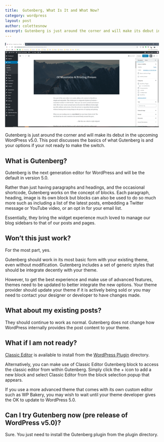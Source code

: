 ```yaml
---
title:  Gutenberg, What Is It and What Now?
category: wordpress
layout: post
author: colettesnow
excerpt: Gutenberg is just around the corner and will make its debut in the upcoming WordPress v5.0. This post discusses the basics of what Gutenberg is and your options if your not ready to make the switch.
---
```


![Gutenberg Screenshot](/assets/images/posts/gutenberg/screenshot.png)

Gutenberg is just around the corner and will make its debut in the upcoming WordPress v5.0. This post discusses the basics of what Gutenberg is and your options if your not ready to make the switch.

## What is Gutenberg?
Gutenberg is the next generation editor for WordPress and will be the default in version 5.0.

Rather than just having paragraphs and headings, and the occasional shortcode, Gutenberg works on the concept of blocks. Each paragraph, heading, image is its own block but blocks can also be used to do so much more such as including a list of the latest posts, embedding a Twitter message or YouTube video, or an opt in for your email list.

Essentially, they bring the widget experience much loved to manage our blog sidebars to that of our posts and pages.

## Won’t this just work?
For the most part, yes.

Gutenberg should work in its most basic form with your existing theme, even without modification. Gutenberg includes a set of generic styles that should be integrate decently with your theme.

However, to get the best experience and make use of advanced features, themes need to be updated to better integrate the new options. Your theme provider should update your theme if it is actively being sold or you may need to contact your designer or developer to have changes made.

## What about my existing posts?
They should continue to work as normal. Gutenberg does not change how WordPress internally provides the post content to your theme.

## What if I am not ready?
[Classic Editor](https://en-au.wordpress.org/plugins/classic-editor/) is available to install from the [WordPress Plugin](https://en-au.wordpress.org/plugins) directory.

Alternatively, you can make use of Classic Editor Gutenberg block to access the classic editor from within Gutenberg. Simply click the + icon to add a new block and select Classic Editor from the block selection popup that appears.

If you use a more advanced theme that comes with its own custom editor such as WP Bakery, you may wish to wait until your theme developer gives the OK to update to WordPress 5.0.

## Can I try Gutenberg now (pre release of WordPress v5.0)?
Sure. You just need to install the Gutenberg plugin from the plugin directory.